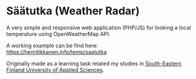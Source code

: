 # Säätutka (Weather Radar)
A very simple and responsive web application (PHP/JS) for looking a local temperature using OpenWeatherMap API.

A working example can be find here: https://henritikkanen.info/temp/saatutka

Originally made as a learning task related my studies in <a href="https://www.xamk.fi/en/frontpage/" target="_blank">South-Eastern Finland University of Applied Sciences</a>.
